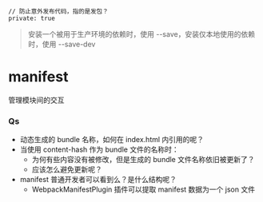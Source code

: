```
// 防止意外发布代码，指的是发包？
private: true
```

> 安装一个被用于生产环境的依赖时，使用 --save，安装仅本地使用的依赖时，使用 --save-dev

# manifest

管理模块间的交互

### Qs

- 动态生成的 bundle 名称，如何在 index.html 内引用的呢？
- 当使用 content-hash 作为 bundle 文件的名称时：
  - 为何有些内容没有被修改，但是生成的 bundle 文件名称依旧被更新了？
  - 应该怎么避免更新呢？
- manifest 普通开发者可以看到么？是什么结构呢？
  - WebpackManifestPlugin 插件可以提取 manifest 数据为一个 json 文件
